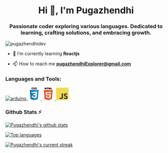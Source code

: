 <h1 align="center">Hi 👋, I'm Pugazhendhi</h1>
<h3 align="center">Passionate coder exploring various languages. Dedicated to learning, crafting solutions, and embracing growth.</h3>

<p align="left"> <img src="https://komarev.com/ghpvc/?username=pugazhendhidev&label=Profile%20views&color=00b3ff&style=flat" alt="pugazhendhidev" /> </p>

- 🌱 I’m currently learning **Reactjs**

- 📫 How to reach me **pugazhendhiExplorer@gmail.com**

<h3 align="left">Languages and Tools:</h3>
<p align="left"> <a href="https://www.arduino.cc/" target="_blank" rel="noreferrer"> <img src="https://cdn.worldvectorlogo.com/logos/arduino-1.svg" alt="arduino" width="40" height="40"/> </a> <a href="https://www.w3schools.com/css/" target="_blank" rel="noreferrer"> <img src="https://raw.githubusercontent.com/devicons/devicon/master/icons/css3/css3-original-wordmark.svg" alt="css3" width="40" height="40"/> </a> <a href="https://www.w3.org/html/" target="_blank" rel="noreferrer"> <img src="https://raw.githubusercontent.com/devicons/devicon/master/icons/html5/html5-original-wordmark.svg" alt="html5" width="40" height="40"/> </a> <a href="https://developer.mozilla.org/en-US/docs/Web/JavaScript" target="_blank" rel="noreferrer"> <img src="https://raw.githubusercontent.com/devicons/devicon/master/icons/javascript/javascript-original.svg" alt="javascript" width="40" height="40"/> </a> </p>

### Github Stats ⚡

 [![Pugazhendhi's github stats](https://github-readme-stats.vercel.app/api?username=pugazhendhidev&show_icons=true&count_private=true&line_height=20&icon_color=00b3ff&theme=blue-green&title_color=00b3ff)](#)

 [![Top languages](https://github-readme-stats.vercel.app/api/top-langs/?username=pugazhendhidev&layout=compact&count_private=true&theme=blue-green&title_color=00b3ff)](#)

[![Pugazhendhi's current streak](https://github-readme-streak-stats.herokuapp.com/?user=pugazhendhidev&count_private=true&theme=blue-green&title_color=00b3ff)](#)